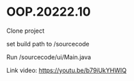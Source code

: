 # OOP.20222.10

Clone project

set build path to /sourcecode

Run /sourcecode/ui/Main.java

Link video: https://youtu.be/b79iUkYHWIQ

